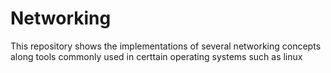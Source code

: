 # Networking
This repository shows the implementations of several networking concepts along tools commonly used in certtain operating systems such as linux
